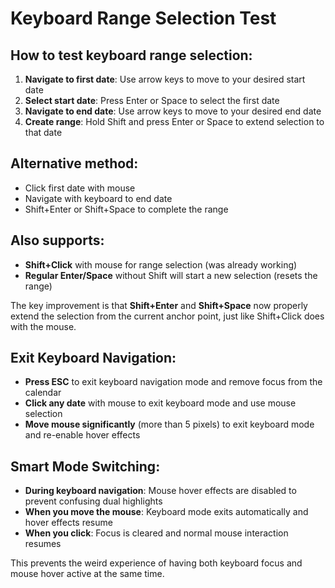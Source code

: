 # Keyboard Range Selection Test

## How to test keyboard range selection:

1. **Navigate to first date**: Use arrow keys to move to your desired start date
2. **Select start date**: Press Enter or Space to select the first date
3. **Navigate to end date**: Use arrow keys to move to your desired end date  
4. **Create range**: Hold Shift and press Enter or Space to extend selection to that date

## Alternative method:
- Click first date with mouse
- Navigate with keyboard to end date
- Shift+Enter or Shift+Space to complete the range

## Also supports:
- **Shift+Click** with mouse for range selection (was already working)
- **Regular Enter/Space** without Shift will start a new selection (resets the range)

The key improvement is that **Shift+Enter** and **Shift+Space** now properly extend the selection from the current anchor point, just like Shift+Click does with the mouse.

## Exit Keyboard Navigation:
- **Press ESC** to exit keyboard navigation mode and remove focus from the calendar
- **Click any date** with mouse to exit keyboard mode and use mouse selection
- **Move mouse significantly** (more than 5 pixels) to exit keyboard mode and re-enable hover effects

## Smart Mode Switching:
- **During keyboard navigation**: Mouse hover effects are disabled to prevent confusing dual highlights
- **When you move the mouse**: Keyboard mode exits automatically and hover effects resume
- **When you click**: Focus is cleared and normal mouse interaction resumes

This prevents the weird experience of having both keyboard focus and mouse hover active at the same time.